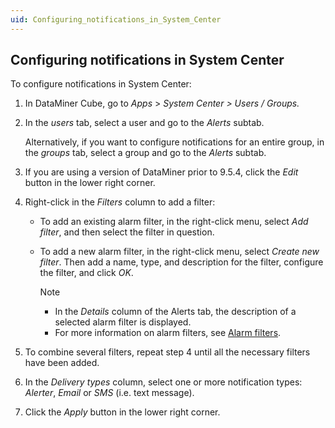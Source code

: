 ```yaml
---
uid: Configuring_notifications_in_System_Center
---
```


## Configuring notifications in System Center

To configure notifications in System Center:

1. In DataMiner Cube, go to *Apps* > *System Center \>* *Users / Groups.*

2. In the *users* tab, select a user and go to the *Alerts* subtab.

    Alternatively, if you want to configure notifications for an entire group, in the *groups* tab, select a group and go to the *Alerts* subtab.

3. If you are using a version of DataMiner prior to 9.5.4, click the *Edit* button in the lower right corner.

4. Right-click in the *Filters* column to add a filter:

    - To add an existing alarm filter, in the right-click menu, select *Add filter*, and then select the filter in question.

    - To add a new alarm filter, in the right-click menu, select *Create new filter*. Then add a name, type, and description for the filter, configure the filter, and click *OK*.

        > [!NOTE]
        > - In the *Details* column of the Alerts tab, the description of a selected alarm filter is displayed.
        > - For more information on alarm filters, see [Alarm filters](../../part_2/alarms/Alarm_filters.md).

5. To combine several filters, repeat step 4 until all the necessary filters have been added.

6. In the *Delivery types* column, select one or more notification types: *Alerter*, *Email* or *SMS* (i.e. text message).

7. Click the *Apply* button in the lower right corner.
